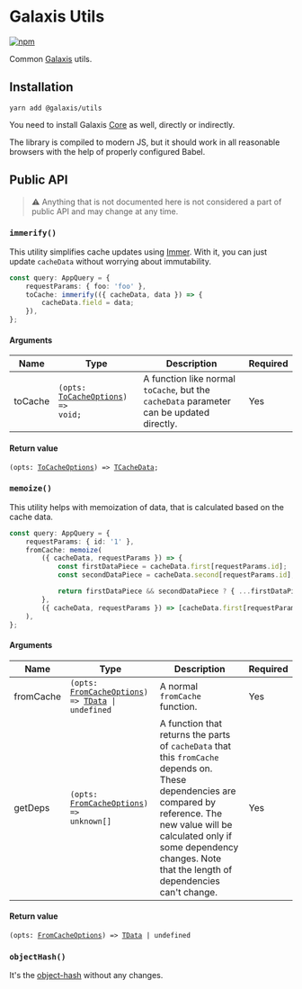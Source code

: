 # Galaxis Utils

[![npm](https://img.shields.io/npm/v/@galaxis/utils)](https://www.npmjs.com/package/@galaxis/utils)

Common [Galaxis](/README.md#galaxis-) utils.

## Installation

```
yarn add @galaxis/utils
```

You need to install Galaxis [Core](/packages/core#galaxis-core) as well, directly or indirectly.

The library is compiled to modern JS, but it should work in all reasonable browsers with the help of properly configured Babel.

## Public API

> ⚠ Anything that is not documented here is not considered a part of public API and may change at any time.

### `immerify()`

This utility simplifies cache updates using [Immer](https://www.npmjs.com/package/immer). With it, you can just update `cacheData` without worrying about immutability.

```typescript
const query: AppQuery = {
    requestParams: { foo: 'foo' },
    toCache: immerify(({ cacheData, data }) => {
        cacheData.field = data;
    }),
};
```

#### Arguments

| Name    | Type                                                                          | Description                                                                              | Required |
| ------- | ----------------------------------------------------------------------------- | ---------------------------------------------------------------------------------------- | -------- |
| toCache | <code>(opts: [ToCacheOptions](/packages/core#tocacheoptions)) => void;</code> | A function like normal `toCache`, but the `cacheData` parameter can be updated directly. | Yes      |

#### Return value

<code>(opts: [ToCacheOptions](/packages/core#tocacheoptions)) => [TCacheData](/packages/core#user-defined-types);</code>

### `memoize()`

This utility helps with memoization of data, that is calculated based on the cache data.

```typescript
const query: AppQuery = {
    requestParams: { id: '1' },
    fromCache: memoize(
        ({ cacheData, requestParams }) => {
            const firstDataPiece = cacheData.first[requestParams.id];
            const secondDataPiece = cacheData.second[requestParams.id];

            return firstDataPiece && secondDataPiece ? { ...firstDataPiece, ...secondDataPiece } : undefined;
        },
        ({ cacheData, requestParams }) => [cacheData.first[requestParams.id], cacheData.second[requestParams.id]],
    ),
};
```

#### Arguments

| Name      | Type                                                                                                                                     | Description                                                                                                                                                                                                                                           | Required |
| --------- | ---------------------------------------------------------------------------------------------------------------------------------------- | ----------------------------------------------------------------------------------------------------------------------------------------------------------------------------------------------------------------------------------------------------- | -------- |
| fromCache | <code>(opts: [FromCacheOptions](/packages/core#fromcacheoptions)) => [TData](/packages/core#user-defined-types) &#124; undefined </code> | A normal `fromCache` function.                                                                                                                                                                                                                        | Yes      |
| getDeps   | <code>(opts: [FromCacheOptions](/packages/core#fromcacheoptions)) => unknown[] </code>                                                   | A function that returns the parts of `cacheData` that this `fromCache` depends on. These dependencies are compared by reference. The new value will be calculated only if some dependency changes. Note that the length of dependencies can't change. | Yes      |

#### Return value

<code>(opts: [FromCacheOptions](/packages/core#fromcacheoptions)) => [TData](/packages/core#user-defined-types) &#124; undefined </code>

### `objectHash()`

It's the [object-hash](https://www.npmjs.com/package/object-hash) without any changes.
